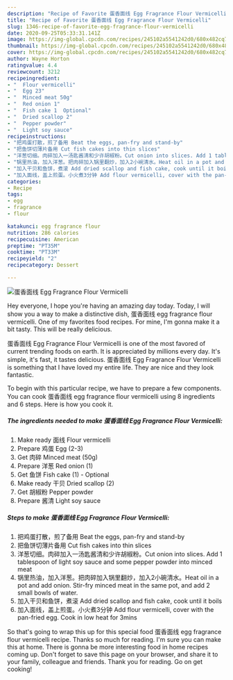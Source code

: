 ```yaml
---
description: "Recipe of Favorite 蛋香面线 Egg Fragrance Flour Vermicelli"
title: "Recipe of Favorite 蛋香面线 Egg Fragrance Flour Vermicelli"
slug: 1346-recipe-of-favorite-egg-fragrance-flour-vermicelli
date: 2020-09-25T05:33:31.141Z
image: https://img-global.cpcdn.com/recipes/245102a5541242d0/680x482cq70/蛋香面线-egg-fragrance-flour-vermicelli-recipe-main-photo.jpg
thumbnail: https://img-global.cpcdn.com/recipes/245102a5541242d0/680x482cq70/蛋香面线-egg-fragrance-flour-vermicelli-recipe-main-photo.jpg
cover: https://img-global.cpcdn.com/recipes/245102a5541242d0/680x482cq70/蛋香面线-egg-fragrance-flour-vermicelli-recipe-main-photo.jpg
author: Wayne Horton
ratingvalue: 4.4
reviewcount: 3212
recipeingredient:
- "  Flour vermicelli"
- "  Egg 23"
- "  Minced meat 50g"
- "  Red onion 1"
- "  Fish cake 1  Optional"
- "  Dried scallop 2"
- "  Pepper powder"
- "  Light soy sauce"
recipeinstructions:
- "把鸡蛋打散，煎了备用 Beat the eggs, pan-fry and stand-by"
- "把鱼饼切薄片备用 Cut fish cakes into thin slices"
- "洋葱切细。肉碎加入一汤匙酱清和少许胡椒粉。Cut onion into slices. Add 1 tablespoon of light soy sauce and some pepper powder into minced meat"
- "锅里热油，加入洋葱。把肉碎加入锅里翻炒，加入2小碗清水。Heat oil in a pot and add onion. Stir-fry minced meat in the same pot, and add 2 small bowls of water."
- "加入干贝和鱼饼，煮滚 Add dried scallop and fish cake, cook until it boils"
- "加入面线，盖上煎蛋。小火煮3分钟 Add flour vermicelli, cover with the pan-fried egg. Cook in low heat for 3mins"
categories:
- Recipe
tags:
- egg
- fragrance
- flour

katakunci: egg fragrance flour 
nutrition: 286 calories
recipecuisine: American
preptime: "PT35M"
cooktime: "PT33M"
recipeyield: "2"
recipecategory: Dessert

---
```



![蛋香面线 Egg Fragrance Flour Vermicelli](https://img-global.cpcdn.com/recipes/245102a5541242d0/680x482cq70/蛋香面线-egg-fragrance-flour-vermicelli-recipe-main-photo.jpg)

Hey everyone, I hope you're having an amazing day today. Today, I will show you a way to make a distinctive dish, 蛋香面线 egg fragrance flour vermicelli. One of my favorites food recipes. For mine, I'm gonna make it a bit tasty. This will be really delicious.



蛋香面线 Egg Fragrance Flour Vermicelli is one of the most favored of current trending foods on earth. It is appreciated by millions every day. It's simple, it's fast, it tastes delicious. 蛋香面线 Egg Fragrance Flour Vermicelli is something that I have loved my entire life. They are nice and they look fantastic.


To begin with this particular recipe, we have to prepare a few components. You can cook 蛋香面线 egg fragrance flour vermicelli using 8 ingredients and 6 steps. Here is how you cook it.

<!--inarticleads1-->

##### The ingredients needed to make 蛋香面线 Egg Fragrance Flour Vermicelli:

1. Make ready  面线 Flour vermicelli
1. Prepare  鸡蛋 Egg (2-3)
1. Get  肉碎 Minced meat (50g)
1. Prepare  洋葱 Red onion (1)
1. Get  鱼饼 Fish cake (1) - Optional
1. Make ready  干贝 Dried scallop (2)
1. Get  胡椒粉 Pepper powder
1. Prepare  酱清 Light soy sauce




<!--inarticleads2-->

##### Steps to make 蛋香面线 Egg Fragrance Flour Vermicelli:

1. 把鸡蛋打散，煎了备用 Beat the eggs, pan-fry and stand-by
1. 把鱼饼切薄片备用 Cut fish cakes into thin slices
1. 洋葱切细。肉碎加入一汤匙酱清和少许胡椒粉。Cut onion into slices. Add 1 tablespoon of light soy sauce and some pepper powder into minced meat
1. 锅里热油，加入洋葱。把肉碎加入锅里翻炒，加入2小碗清水。Heat oil in a pot and add onion. Stir-fry minced meat in the same pot, and add 2 small bowls of water.
1. 加入干贝和鱼饼，煮滚 Add dried scallop and fish cake, cook until it boils
1. 加入面线，盖上煎蛋。小火煮3分钟 Add flour vermicelli, cover with the pan-fried egg. Cook in low heat for 3mins




So that's going to wrap this up for this special food 蛋香面线 egg fragrance flour vermicelli recipe. Thanks so much for reading. I'm sure you can make this at home. There is gonna be more interesting food in home recipes coming up. Don't forget to save this page on your browser, and share it to your family, colleague and friends. Thank you for reading. Go on get cooking!
